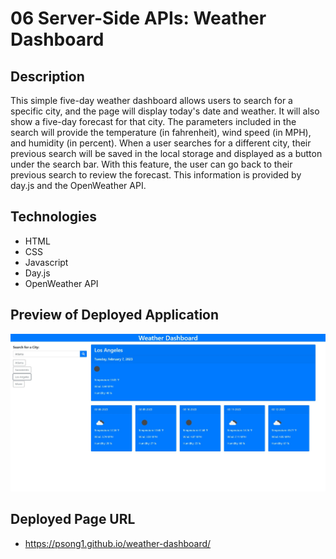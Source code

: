 # 06 Server-Side APIs: Weather Dashboard

## Description

This simple five-day weather dashboard allows users to search for a specific city, and the page will display today's date and weather. It will also show a five-day forecast for that city. The parameters included in the search will provide the temperature (in fahrenheit), wind speed (in MPH), and humidity (in percent). When a user searches for a different city, their previous search will be saved in the local storage and displayed as a button under the search bar. With this feature, the user can go back to their previous search to review the forecast. This information is provided by day.js and the OpenWeather API.

## Technologies 

* HTML
* CSS
* Javascript
* Day.js
* OpenWeather API

## Preview of Deployed Application

![img](/Assets/images/weather-preview.jpg)

## Deployed Page URL

* https://psong1.github.io/weather-dashboard/
